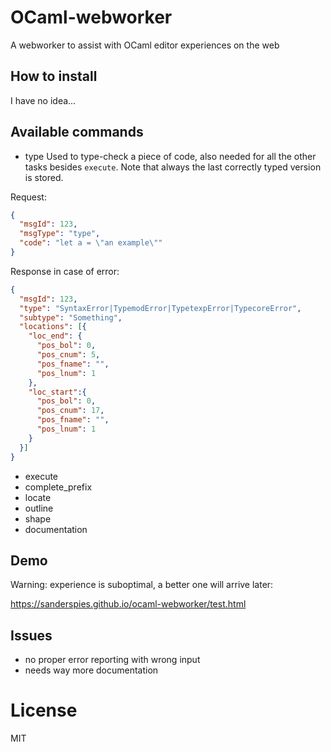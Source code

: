 OCaml-webworker
===
A webworker to assist with OCaml editor experiences on the web

How to install
---
I have no idea...

Available commands
---

- type
Used to type-check a piece of code, also needed for all the other tasks besides
`execute`. Note that always the last correctly typed version is stored.

Request:
```json
{
  "msgId": 123,
  "msgType": "type",
  "code": "let a = \"an example\""
}
```

Response in case of error:
```json
{
  "msgId": 123,
  "type": "SyntaxError|TypemodError|TypetexpError|TypecoreError",
  "subtype": "Something",
  "locations": [{
    "loc_end": {
      "pos_bol": 0,
      "pos_cnum": 5,
      "pos_fname": "",
      "pos_lnum": 1
    },
    "loc_start":{
      "pos_bol": 0,
      "pos_cnum": 17,
      "pos_fname": "",
      "pos_lnum": 1
    }
  }]
}
```
- execute
- complete_prefix
- locate
- outline
- shape
- documentation


Demo
---
Warning: experience is suboptimal, a better one will arrive later:

https://sanderspies.github.io/ocaml-webworker/test.html

Issues
---
- no proper error reporting with wrong input
- needs way more documentation

License
===
MIT
